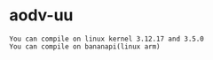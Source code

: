 # aodv-uu
    You can compile on linux kernel 3.12.17 and 3.5.0
    You can compile on bananapi(linux arm)
